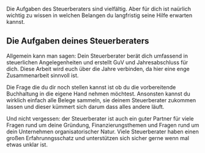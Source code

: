 Die Aufgaben des Steuerberaters sind vielfältig.
Aber für dich ist naürlich wichtig zu wissen in welchen Belangen du langfristig seine Hilfe erwarten kannst.

## Die Aufgaben deines Steuerberaters

Allgemein kann man sagen: Dein Steuerberater berät dich umfassend in steuerlichen Angelegenheiten und erstellt GuV und Jahresabschluss für dich.
Diese Arbeit wird euch über die Jahre verbinden, da hier eine enge Zusammenarbeit sinnvoll ist.

Die Frage die du dir noch stellen kannst ist ob du die vorbereitende Buchhaltung in die eigene Hand nehmen möchtest.
Ansonsten kannst du wirklich einfach alle Belege sammeln, sie deinem Steuerberater zukommen lassen und dieser kümmert sich darum dass alles andere läuft.

Und nicht vergessen: der Steuerberater ist auch ein guter Partner für viele Fragen rund um deine Gründung, Finanzierungsthemen und Fragen rund um dein Unternehmen organisatorischer Natur. Viele Steuerberater haben einen großen Erfahrunngsschatz und unterstützen sich sicher gerne wenn mal etwas unklar ist.

